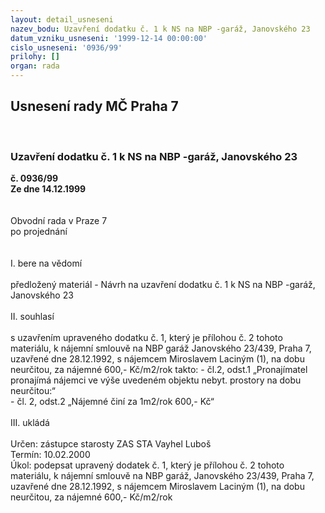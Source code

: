```yaml
---
layout: detail_usneseni
nazev_bodu: Uzavření dodatku č. 1 k NS na NBP -garáž, Janovského 23
datum_vzniku_usneseni: '1999-12-14 00:00:00'
cislo_usneseni: '0936/99'
prilohy: []
organ: rada
---
```

<div id="ucUsn_pList" class="usn">
	<span><h2>Usnesení rady MČ Praha 7 </h2>
<br></span><div class="standBody">
<span><h3>Uzavření dodatku č. 1 k NS na NBP -garáž, Janovského 23</h3></span><div class="center">
		<strong>č. 0936/99</strong><br>
	</div>
<div class="center">
		<strong>Ze dne 14.12.1999</strong><br><br>
	</div>
<br>Obvodní rada v Praze 7<br>po projednání<br><br><br>I.	bere na vědomí<br><br> předložený materiál - Návrh na uzavření dodatku č. 1 k NS na NBP -garáž, Janovského 23<br><br>II.	souhlasí <br><br>s uzavřením upraveného dodatku č. 1, který je přílohou č. 2 tohoto materiálu, k nájemní smlouvě na NBP garáž Janovského 23/439, Praha 7, uzavřené dne 28.12.1992, s nájemcem Miroslavem Laciným (1), na dobu neurčitou, za nájemné 600,- Kč/m2/rok  takto: - čl.2, odst.1 „Pronajímatel pronajímá nájemci ve výše uvedeném objektu nebyt. prostory na dobu neurčitou:“<br>							 	- čl. 2, odst.2 „Nájemné činí za 1m2/rok 									  600,- Kč“<br><br>III.	ukládá <br><br> Určen:	zástupce starosty	ZAS STA Vayhel Luboš<br>Termín: 10.02.2000<br>Úkol:	podepsat upravený dodatek č. 1, který je přílohou č. 2 tohoto materiálu, k nájemní smlouvě na NBP garáž, Janovského 23/439, Praha 7, uzavřené dne 28.12.1992, s nájemcem Miroslavem Laciným (1), na dobu neurčitou, za nájemné 600,- Kč/m2/rok <br>
</div>
</div>